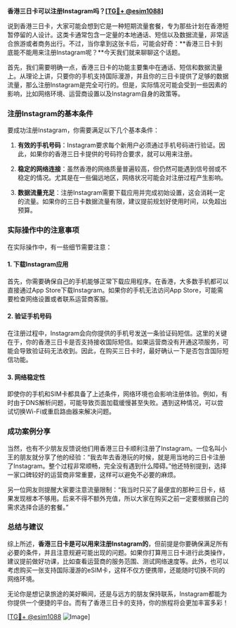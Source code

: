 **香港三日卡可以注册Instagram吗？[[TG💪+ @esim1088](https://t.me/s/esim1088)]**

说到香港三日卡，大家可能会想到它是一种短期流量套餐，专为那些计划在香港短暂停留的人设计。这类卡通常包含一定量的本地通话、短信以及数据流量，非常适合旅游或者商务出行。不过，当你拿到这张卡后，可能会好奇：**香港三日卡到底能不能用来注册Instagram呢？**今天我们就来聊聊这个话题。

首先，我们需要明确一点，香港三日卡的功能主要集中在通话、短信和数据流量上。从理论上讲，只要你的手机支持国际漫游，并且你的三日卡提供了足够的数据流量，那么注册Instagram是完全可行的。但是，实际情况可能会受到一些因素的影响，比如网络环境、运营商设置以及Instagram自身的政策等。

### 注册Instagram的基本条件

要成功注册Instagram，你需要满足以下几个基本条件：

1. **有效的手机号码**：Instagram要求每个新用户必须通过手机号码进行验证。因此，如果你的香港三日卡提供的号码符合要求，就可以用来注册。
   
2. **稳定的网络连接**：虽然香港的网络质量普遍较高，但仍然可能遇到信号弱或不稳定的情况。尤其是在一些偏远地区，网络状况可能会对注册过程产生影响。

3. **数据流量充足**：注册Instagram需要下载应用并完成初始设置，这会消耗一定的流量。如果你的三日卡数据流量有限，建议提前规划好使用时间，以免超出预算。

### 实际操作中的注意事项

在实际操作中，有一些细节需要注意：

#### 1. 下载Instagram应用
首先，你需要确保自己的手机能够正常下载应用程序。在香港，大多数手机都可以直接通过App Store下载Instagram。如果你的手机无法访问App Store，可能需要检查网络设置或者联系运营商客服。

#### 2. 验证手机号码
在注册过程中，Instagram会向你提供的手机号发送一条验证码短信。这里的关键在于，你的香港三日卡是否支持接收国际短信。如果运营商没有开通这项服务，可能会导致验证码无法收到。因此，在购买三日卡时，最好确认一下是否包含国际短信功能。

#### 3. 网络稳定性
即使你的手机和SIM卡都具备了上述条件，网络环境也会影响注册体验。例如，有时由于DNS解析问题，可能导致页面加载缓慢甚至失败。遇到这种情况，可以尝试切换Wi-Fi或重启路由器来解决问题。

### 成功案例分享

当然，也有不少朋友反馈说他们用香港三日卡顺利注册了Instagram。一位名叫小王的朋友就分享了他的经验：“我去年去香港玩的时候，就是用当地的三日卡注册了Instagram。整个过程非常顺畅，完全没有遇到什么障碍。”他还特别提到，选择一家口碑较好的运营商非常重要，这样可以避免不必要的麻烦。

另一位网友则提醒大家要注意流量限制：“我当时只买了最便宜的那种三日卡，结果发现根本不够用。后来不得不额外充值，所以大家在购买之前一定要根据自己的需求选择合适的套餐。”

### 总结与建议

综上所述，**香港三日卡是可以用来注册Instagram的**，但前提是你要确保满足所有必要的条件，并且注意规避可能出现的问题。如果你打算用三日卡进行此类操作，建议提前做好功课，比如查看运营商的服务范围、测试网络速度等。此外，也可以考虑购买一张支持国际漫游的eSIM卡，这样不仅方便携带，还能随时切换不同的网络环境。

无论你是想记录旅途的美好瞬间，还是与远方的朋友保持联系，Instagram都能为你提供一个便捷的平台。而有了香港三日卡的支持，你的旅程将会更加丰富多彩！

[[TG💪+ @esim1088](https://t.me/s/esim1088) ![Image](https://i.postimg.cc/4NQfJmqS/Snipaste-2025-05-13-00-14-12.png)]